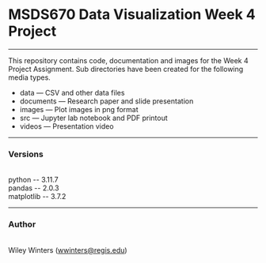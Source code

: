 # MSDS670 Data Visualization Week 4 Project
--------------------------------------------------------------
This repository contains code, documentation and images for the Week 4 Project Assignment.  Sub directories have been created for the following media types.
- data &mdash; CSV and other data files
- documents &mdash; Research paper and slide presentation
- images &mdash; Plot images in png format
- src &mdash; Jupyter lab notebook and PDF printout
- videos &mdash; Presentation video

---------------------------------------------------------------
### Versions
<br>python -- 3.11.7
<br>pandas -- 2.0.3
<br>matplotlib -- 3.7.2

---------------------------------------------------------------
### Author
<br>Wiley Winters (wwinters@regis.edu)